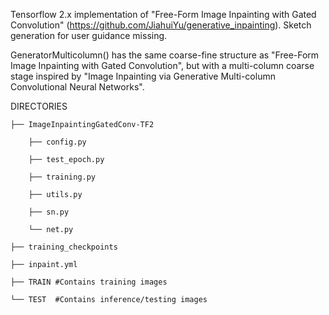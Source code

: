 Tensorflow 2.x implementation of "Free-Form Image Inpainting with Gated Convolution" (https://github.com/JiahuiYu/generative_inpainting). 
Sketch generation for user guidance missing.

GeneratorMulticolumn() has the same coarse-fine structure as "Free-Form Image Inpainting with Gated Convolution", but with a multi-column coarse stage inspired by "Image Inpainting via Generative Multi-column Convolutional Neural Networks".


DIRECTORIES

    ├── ImageInpaintingGatedConv-TF2

        ├── config.py

        ├── test_epoch.py

        ├── training.py

        ├── utils.py

        ├── sn.py

        └── net.py

    ├── training_checkpoints

    ├── inpaint.yml

    ├── TRAIN #Contains training images 
    
    └── TEST  #Contains inference/testing images
